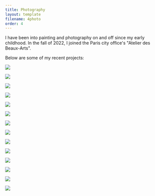 ```yaml
---
title: Photography
layout: template
filename: 4photo
order: 4
--- 
```


I have been into painting and photography on and off since my early childhood. In the fall of 2022, I joined the Paris city office's "Atelier des Beaux-Arts". 

Below are some of my recent projects: 

![](https://raw.githubusercontent.com/grasclement/grasclement.github.io/main/images/photo_portfolio/1cut.jpg)

![](https://raw.githubusercontent.com/grasclement/grasclement.github.io/main/images/photo_portfolio/1zip.jpg)

![](https://raw.githubusercontent.com/grasclement/grasclement.github.io/main/images/photo_portfolio/2atransport.jpg)

![](https://raw.githubusercontent.com/grasclement/grasclement.github.io/main/images/photo_portfolio/2cabage.jpg)

![](https://raw.githubusercontent.com/grasclement/grasclement.github.io/main/images/photo_portfolio/3dog.jpg)

![](https://raw.githubusercontent.com/grasclement/grasclement.github.io/main/images/photo_portfolio/3free.jpg)

![](https://raw.githubusercontent.com/grasclement/grasclement.github.io/main/images/photo_portfolio/4arch.jpg)

![](https://raw.githubusercontent.com/grasclement/grasclement.github.io/main/images/photo_portfolio/4buca.jpg)

![](https://raw.githubusercontent.com/grasclement/grasclement.github.io/main/images/photo_portfolio/5ashatter.jpg)

![](https://raw.githubusercontent.com/grasclement/grasclement.github.io/main/images/photo_portfolio/5balbert.jpg)

![](https://raw.githubusercontent.com/grasclement/grasclement.github.io/main/images/photo_portfolio/6elevator.jpg)

![](https://raw.githubusercontent.com/grasclement/grasclement.github.io/main/images/photo_portfolio/6pear.jpg)

![](https://raw.githubusercontent.com/grasclement/grasclement.github.io/main/images/photo_portfolio/7dry.jpg)

![](https://raw.githubusercontent.com/grasclement/grasclement.github.io/main/images/photo_portfolio/7front.jpg)
